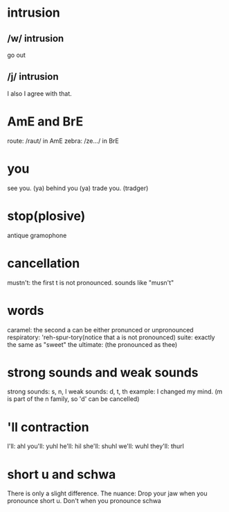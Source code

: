 # intrusion

## /w/ intrusion

go out

## /j/ intrusion

I also
I agree with that.

# AmE and BrE

route: /raut/ in AmE
zebra: /ze.../ in BrE

# you

see you. (ya)
behind you (ya)
trade you. (tradger)

# stop(plosive)

antique gramophone

# cancellation
  mustn't: the first t is not pronounced. sounds like "musn't"

# words
  caramel: the second a can be either pronunced or unpronounced
  respiratory: 'reh-spur-tory(notice that a is not pronounced)
  suite: exactly the same as "sweet"
  the ultimate: (the pronounced as thee) 

# strong sounds and weak sounds
  strong sounds: s, n, l
  weak sounds: d, t, th
  example:
  I changed my mind. (m is part of the n family, so 'd' can be cancelled)

# 'll contraction

  I'll: ahl
  you'll: yuhl
  he'll: hil
  she'll: shuhl
  we'll: wuhl
  they'll: thurl

# short u and schwa
  There is only a slight difference. The nuance:
  Drop your jaw when you pronounce short u. Don't when you pronounce schwa